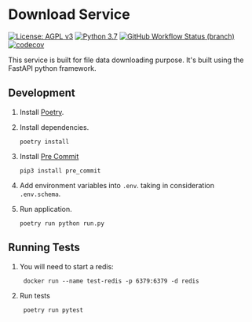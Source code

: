 # Download Service

[![License: AGPL v3](https://img.shields.io/badge/License-AGPL_v3-blue.svg?style=for-the-badge)](https://www.gnu.org/licenses/agpl-3.0)
[![Python 3.7](https://img.shields.io/badge/python-3.7-green?style=for-the-badge)](https://www.python.org/)
[![GitHub Workflow Status (branch)](https://img.shields.io/github/workflow/status/pilotdataplatform/dataset/ci/main?style=for-the-badge)](https://github.com/PilotDataPlatform/download/actions/workflows/cicd.yml)
[![codecov](https://img.shields.io/codecov/c/github/PilotDataPlatform/dataset?style=for-the-badge)](https://codecov.io/gh/PilotDataPlatform/download)

This service is built for file data downloading purpose. It's built using the FastAPI python framework.

## Development

1. Install [Poetry](https://python-poetry.org/docs/#installation).

2. Install dependencies.

       poetry install

3. Install [Pre Commit](https://pre-commit.com/#installation)

       pip3 install pre_commit

3. Add environment variables into `.env`. taking in consideration `.env.schema`.
4. Run application.

       poetry run python run.py

## Running Tests

1. You will need to start a redis:

        docker run --name test-redis -p 6379:6379 -d redis

2. Run tests

        poetry run pytest
